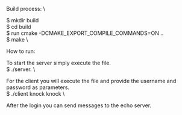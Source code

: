 Build process: \

$ mkdir build \
$ cd build \
$ run cmake -DCMAKE_EXPORT_COMPILE_COMMANDS=ON .. \
$ make \

How to run:

To start the server simply execute the file. \
$ ./server. \

For the client you will execute the file and provide the username and password as parameters. \
$ ./client knock knock \

After the login you can send messages to the echo server.
